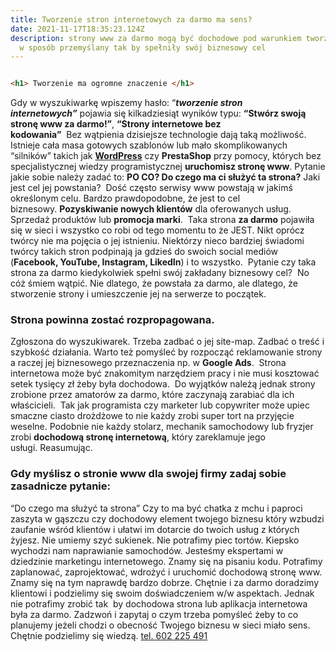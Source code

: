 ```yaml
---
title: Tworzenie stron internetowych za darmo ma sens?
date: 2021-11-17T18:35:23.124Z
description: strony www za darmo mogą być dochodowe pod warunkiem tworzenia ich
  w sposób przemyślany tak by spełniły swój biznesowy cel
---
```

![]()

```html
<h1> Tworzenie ma ogromne znaczenie </h1>
```



Gdy w wyszukiwarkę wpiszemy hasło: “***tworzenie stron internetowych”*** pojawia się kilkadziesiąt wyników typu: **“Stwórz swoją stronę www za darmo!”**, **“Strony internetowe bez kodowania”**  Bez wątpienia dzisiejsze technologie dają taką możliwość. Istnieje cała masa gotowych szablonów lub mało skomplikowanych “silników” takich jak **[WordPress](https://modernb2c.pl/strona-oparta-na-wordpress-zalety-wady-koszt-wdrozenia/)** czy **PrestaShop** przy pomocy, których bez specjalistycznej wiedzy programistycznej **uruchomisz stronę www**. Pytanie jakie sobie należy zadać to: **PO CO? Do czego ma ci służyć ta strona?** Jaki jest cel jej powstania?  Dość często serwisy www powstają w jakimś określonym celu. Bardzo prawdopodobne, że jest to cel biznesowy. **Pozyskiwanie nowych klientów** dla oferowanych usług. Sprzedaż produktów lub **promocja marki**.  Taka strona **za darmo** pojawiła się w sieci i wszystko co robi od tego momentu to że JEST. Nikt oprócz twórcy nie ma pojęcia o jej istnieniu. Niektórzy nieco bardziej świadomi twórcy takich stron podpinają ja gdzieś do swoich social mediów (**Facebook, YouTube, Instagram, LikedIn**) i to wszystko.  Pytanie czy taka strona za darmo kiedykolwiek spełni swój zakładany biznesowy cel?  No cóż śmiem wątpić. Nie dlatego, że powstała za darmo, ale dlatego, że stworzenie strony i umieszczenie jej na serwerze to początek. 

### Strona powinna zostać rozpropagowana.

Zgłoszona do wyszukiwarek. Trzeba zadbać o jej site-map. Zadbać o treść i szybkość działania. Warto też pomyśleć by rozpocząć reklamowanie strony a raczej jej biznesowego przeznaczenia np. w **Google Ads**.  Strona internetowa może być znakomitym narzędziem pracy i nie musi kosztować setek tysięcy zł żeby była dochodowa.  Do wyjątków należą jednak strony zrobione przez amatorów za darmo, które zaczynają zarabiać dla ich właścicieli.  Tak jak programista czy marketer lub copywriter może upiec smaczne ciasto drożdżowe to nie każdy zrobi super tort na przyjęcie weselne. Podobnie nie każdy stolarz, mechanik samochodowy lub fryzjer zrobi **dochodową stronę internetową**, który zareklamuje jego usługi. Reasumując.

### Gdy myślisz o stronie www dla swojej firmy zadaj sobie zasadnicze pytanie:

“Do czego ma służyć ta strona” Czy to ma być chatka z mchu i paproci zaszyta w gąszczu czy dochodowy element twojego biznesu który wzbudzi zaufanie wśród klientów i ułatwi im dotarcie do twoich usług z których żyjesz. Nie umiemy szyć sukienek. Nie potrafimy piec tortów. Kiepsko wychodzi nam naprawianie samochodów. Jesteśmy ekspertami w dziedzinie marketingu internetowego. Znamy się na pisaniu kodu. Potrafimy zaplanować, zaprojektować, wdrożyć i uruchomić dochodową stronę www. Znamy się na tym naprawdę bardzo dobrze. Chętnie i za darmo doradzimy klientowi i podzielimy się swoim doświadczeniem w/w aspektach. Jednak nie potrafimy zrobić tak  by dochodowa strona lub aplikacja internetowa  była za darmo. Zadzwoń i zapytaj o czym trzeba pomyśleć żeby to co planujemy jeżeli chodzi o obecność Twojego biznesu w sieci miało sens. Chętnie podzielimy się wiedzą. [tel. 602 225 491](tel://+48602225491)